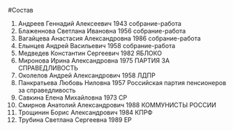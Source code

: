 #Состав
1. Андреев Геннадий Алексеевич 1943 собрание-работа
2. Блаженнова Светлана Ивановна 1956 собрание-работа
3. Вагайцева Анастасия Александровна 1986 собрание-работа
4. Елынцев Андрей Васильевич 1958 собрание-работа
5. Медведев Константин Сергеевич 1982 ЯБЛОКО
6. Миронова Ирина Александровна 1975 ПАРТИЯ ЗА СПРАВЕДЛИВОСТЬ
7. Околелов Андрей Александрович 1958 ЛДПР
8. Панкратьева Любовь Ниловна 1957 Российская партия пенсионеров за справедливость
9. Савкина Елена Михайловна 1973 СР
10. Смирнов Анатолий Александрович 1988 КОММУНИСТЫ РОССИИ
11. Трощинин Борис Александрович 1984 КПРФ
12. Трубина Светлана Сергеевна 1989 ЕР
